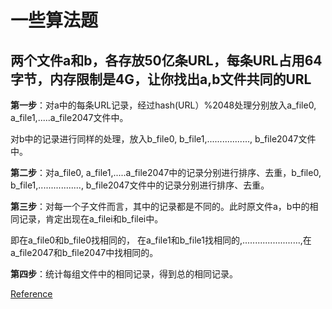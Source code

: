 # 一些算法题 #

## 两个文件a和b，各存放50亿条URL，每条URL占用64字节，内存限制是4G，让你找出a,b文件共同的URL ##

**第一步**：对a中的每条URL记录，经过hash(URL）%2048处理分别放入a_file0, a_file1,.....a_file2047文件中。

对b中的记录进行同样的处理，放入b_file0, b_file1,................., b_file2047文件中。

**第二步**：对a_file0, a_file1,.....a_file2047中的记录分别进行排序、去重，b_file0, b_file1,................., b_file2047文件中的记录分别进行排序、去重。

**第三步**：对每一个子文件而言，其中的记录都是不同的。此时原文件a，b中的相同记录，肯定出现在a_filei和b_filei中。

即在a_file0和b_file0找相同的， 在a_file1和b_file1找相同的,.......................,在a_file2047和b_file2047中找相同的。

**第四步**：统计每组文件中的相同记录，得到总的相同记录。

﻿﻿[Reference](https://blog.csdn.net/Manketon/article/details/39522547)
